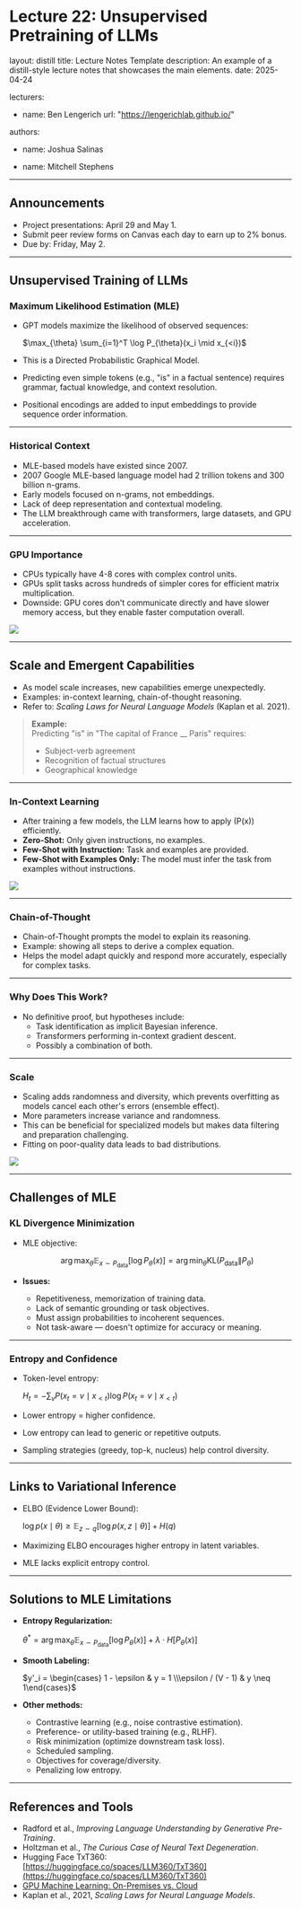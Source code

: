 # Lecture 22: Unsupervised Pretraining of LLMs

layout: distill
title: Lecture Notes Template
description: An example of a distill-style lecture notes that showcases the main elements.
date: 2025-04-24

lecturers:
  - name: Ben Lengerich
    url: "https://lengerichlab.github.io/"

authors:
  - name: Joshua Salinas

  - name: Mitchell Stephens


---

## Announcements

- Project presentations: April 29 and May 1.
- Submit peer review forms on Canvas each day to earn up to 2% bonus.
- Due by: Friday, May 2.

---

## Unsupervised Training of LLMs

### Maximum Likelihood Estimation (MLE)

- GPT models maximize the likelihood of observed sequences:

  $\max_{\theta} \sum_{i=1}^T \log P_{\theta}(x_i \mid x_{<i})$

- This is a Directed Probabilistic Graphical Model.
- Predicting even simple tokens (e.g., "is" in a factual sentence) requires grammar, factual knowledge, and context resolution.
- Positional encodings are added to input embeddings to provide sequence order information.

---

### Historical Context

- MLE-based models have existed since 2007.
- 2007 Google MLE-based language model had 2 trillion tokens and 300 billion n-grams.
- Early models focused on n-grams, not embeddings.
- Lack of deep representation and contextual modeling.
- The LLM breakthrough came with transformers, large datasets, and GPU acceleration.

---

### GPU Importance

- CPUs typically have 4-8 cores with complex control units.
- GPUs split tasks across hundreds of simpler cores for efficient matrix multiplication.
- Downside: GPU cores don't communicate directly and have slower memory access, but they enable faster computation overall.

<img src="{{ '/assets/img/notes/lecture-21/notesimage1.png' | relative_url }}" />

---

## Scale and Emergent Capabilities

- As model scale increases, new capabilities emerge unexpectedly.
- Examples: in-context learning, chain-of-thought reasoning.
- Refer to: *Scaling Laws for Neural Language Models* (Kaplan et al. 2021).

> **Example:**  
> Predicting "is" in "The capital of France __ Paris" requires:
> - Subject-verb agreement
> - Recognition of factual structures
> - Geographical knowledge

---

### In-Context Learning

- After training a few models, the LLM learns how to apply \(P(x)\) efficiently.
- **Zero-Shot:** Only given instructions, no examples.
- **Few-Shot with Instruction:** Task and examples are provided.
- **Few-Shot with Examples Only:** The model must infer the task from examples without instructions.

<img src="{{ '/assets/img/notes/lecture-21/notesimage2.png' | relative_url }}" />

---

### Chain-of-Thought

- Chain-of-Thought prompts the model to explain its reasoning.
- Example: showing all steps to derive a complex equation.
- Helps the model adapt quickly and respond more accurately, especially for complex tasks.

---

### Why Does This Work?

- No definitive proof, but hypotheses include:
  - Task identification as implicit Bayesian inference.
  - Transformers performing in-context gradient descent.
  - Possibly a combination of both.

---

### Scale

- Scaling adds randomness and diversity, which prevents overfitting as models cancel each other's errors (ensemble effect).
- More parameters increase variance and randomness.
- This can be beneficial for specialized models but makes data filtering and preparation challenging.
- Fitting on poor-quality data leads to bad distributions.

<img src="{{ '/assets/img/notes/lecture-21/notesimage3.png' | relative_url }}" />

---

## Challenges of MLE

### KL Divergence Minimization

- MLE objective:

  $$
  \arg\max_{\theta} \mathbb{E}_{x \sim P_{\text{data}}}[\log P_{\theta}(x)] = \arg\min_{\theta} \text{KL}(P_{\text{data}} \| P_{\theta})
  $$


- **Issues:**
  - Repetitiveness, memorization of training data.
  - Lack of semantic grounding or task objectives.
  - Must assign probabilities to incoherent sequences.
  - Not task-aware — doesn't optimize for accuracy or meaning.

---

### Entropy and Confidence

- Token-level entropy:

  $H_t = -\sum_v P(x_t = v \mid x_{<t}) \log P(x_t = v \mid x_{<t})$

- Lower entropy = higher confidence.
- Low entropy can lead to generic or repetitive outputs.
- Sampling strategies (greedy, top-k, nucleus) help control diversity.

---

## Links to Variational Inference

- ELBO (Evidence Lower Bound):

  $\log p(x \mid \theta) \geq \mathbb{E}_{z \sim q}[\log p(x,z \mid \theta)] + H(q)$

- Maximizing ELBO encourages higher entropy in latent variables.
- MLE lacks explicit entropy control.

---

## Solutions to MLE Limitations

- **Entropy Regularization:**

  $\theta^* = \arg\max_{\theta} \mathbb{E}_{x \sim P_{\text{data}}}[\log P_{\theta}(x)] + \lambda \cdot H[P_{\theta}(x)]$

- **Smooth Labeling:**

  $y'_i = \begin{cases} 1 - \epsilon & y = 1 \\\epsilon / (V - 1) & y \neq 1\end{cases}$

- **Other methods:**
  - Contrastive learning (e.g., noise contrastive estimation).
  - Preference- or utility-based training (e.g., RLHF).
  - Risk minimization (optimize downstream task loss).
  - Scheduled sampling.
  - Objectives for coverage/diversity.
  - Penalizing low entropy.

---

## References and Tools

- Radford et al., *Improving Language Understanding by Generative Pre-Training*.
- Holtzman et al., *The Curious Case of Neural Text Degeneration*.
- Hugging Face TxT360: [https://huggingface.co/spaces/LLM360/TxT360](https://huggingface.co/spaces/LLM360/TxT360)
- [GPU Machine Learning: On-Premises vs. Cloud](https://mobidev.biz/blog/gpu-machine-learning-on-premises-vs-cloud)
- Kaplan et al., 2021, *Scaling Laws for Neural Language Models*.
